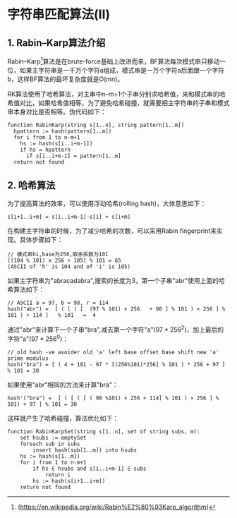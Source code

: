 # 字符串匹配算法(II)

## 1. Rabin–Karp算法介绍

Rabin–Karp[^1]算法是在brute-force基础上改进而来，BF算法每次模式串只移动一位，如果主字符串是一千万个字符a组成，模式串是一万个字符a后面跟一个字符b，这样BF算法的最坏复杂度就是O(mn)。

RK算法使用了哈希算法，对主串中n-m+1个子串分别求哈希值，来和模式串的哈希值对比，如果哈希值相等，为了避免哈希碰撞，就需要把主字符串的子串和模式串本身对比是否相等。伪代码如下：

```code
function RabinKarp(string s[1..n], string pattern[1..m])
  hpattern := hash(pattern[1..m])
  for i from 1 to n-m+1
    hs := hash(s[i..i+m-1])
    if hs = hpattern
      if s[i..i+m-1] = pattern[1..m]
  return not found
```

## 2. 哈希算法

为了提高算法的效率，可以使用浮动哈希(rolling hash)，大体意思如下：

```code
s[i+1..i+m] = s[i..i+m-1]-s[i] + s[i+m]
```

在构建主字符串的时候，为了减少哈希的次数，可以采用Rabin fingerprint来实现。具体步骤如下：

```code
// 模式串hi,base为256,取余系数为101
[(104 % 101) x 256 + 105] % 101 = 65
(ASCII of 'h' is 104 and of 'i' is 105)
```

如果主字符串为"abracadabra",搜索的长度为3，第一个子串"abr"使用上面的哈希算法如下：

```code
// ASCII a = 97, b = 98, r = 114
hash("abr") =  [ ( [ ( [  (97 % 101) × 256   + 98 ] % 101 ) × 256 ] %  101 ) + 114 ]   % 101   =  4
```

通过"abr"来计算下一个子串"bra",减去第一个字符"a"($97 * 256^2$)，加上最后的字符"a"($97 * 256^0$)：

```code
// old hash -ve avoider old 'a' left base offset base shift new 'a' prime modulus
hash("bra") = [ ( 4 + 101 - 97 * [(256%101)*256] % 101 ) * 256 + 97 ] % 101 = 30
```

如果使用"abr"相同的方法来计算"bra"：

```code
hash'("bra") =  [ ( [ ( [ ( 98 %101) × 256 + 114] % 101 ) × 256 ] % 101) + 97 ] % 101 = 30
```

这样就产生了哈希碰撞，算法优化如下：

```code
function RabinKarpSet(string s[1..n], set of string subs, m):
    set hsubs := emptySet
    foreach sub in subs
        insert hash(sub[1..m]) into hsubs
    hs := hash(s[1..m])
    for i from 1 to n-m+1
        if hs ∈ hsubs and s[i..i+m-1] ∈ subs
            return i
        hs := hash(s[i+1..i+m])
    return not found
```

[^1]:(https://en.wikipedia.org/wiki/Rabin%E2%80%93Karp_algorithm)